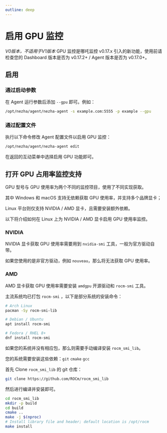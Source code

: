 ```yaml
---
outline: deep
---
```

# 启用 GPU 监控
*V0版本，不适用于V1版本*
GPU 监控是哪吒监控 v0.17.x 引入的新功能，使用前请检查您的 Dashboard 版本是否为 v0.17.2+ / Agent 版本是否为 v0.17.0+。

## 启用

### 通过启动参数

在 Agent 运行参数后添加 `--gpu` 即可。例如：

```bash
/opt/nezha/agent/nezha-agent -s example.com:5555 -p example --gpu
```

### 通过配置文件

执行以下命令修改 Agent 配置文件以启用 GPU 监控：

```bash
/opt/nezha/agent/nezha-agent edit
```

在返回的互动菜单中选择启用 GPU 功能即可。

## 打开 GPU 占用率监控支持

GPU 型号与 GPU 使用率为两个不同的监控项目，使用了不同实现获取。

其中 Windows 和 macOS 支持无依赖获取 GPU 使用率，并支持多个品牌显卡；

Linux 平台则仅支持 NVIDIA / AMD 显卡，且需要安装额外依赖。

以下将介绍如何在 Linux 上为 NVIDIA / AMD 显卡启用 GPU 使用率监控。

### NVIDIA

NVIDIA 显卡获取 GPU 使用率需要用到 `nvidia-smi` 工具，一般为官方驱动自带。

如果您使用的是非官方驱动，例如 `nouveau`，那么将无法获取 GPU 使用率。

### AMD

AMD 显卡获取 GPU 使用率需要安装 `amdgpu` 开源驱动和 `rocm-smi` 工具。

主流系统均已打包 `rocm-smi` ，以下是部分系统的安装命令：

```bash
# Arch Linux
pacman -Sy rocm-smi-lib

# Debian / Ubuntu
apt install rocm-smi

# Fedora / RHEL 8+
dnf install rocm-smi
```

如果您的系统并没有相应包，那么则需要手动编译安装 `rocm_smi_lib`。

您的系统需要安装这些依赖：`git` `cmake` `gcc`

首先 Clone `rocm_smi_lib` 的 git 仓库：

```bash
git clone https://github.com/ROCm/rocm_smi_lib
```

然后进行编译并安装即可。

```bash
cd rocm_smi_lib
mkdir -p build
cd build
cmake ..
make -j $(nproc)
# Install library file and header; default location is /opt/rocm
make install
```
